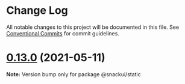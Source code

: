 # Change Log

All notable changes to this project will be documented in this file.
See [Conventional Commits](https://conventionalcommits.org) for commit guidelines.

# [0.13.0](https://github.com/getdish/dish/compare/v0.3.2...v0.13.0) (2021-05-11)

**Note:** Version bump only for package @snackui/static
